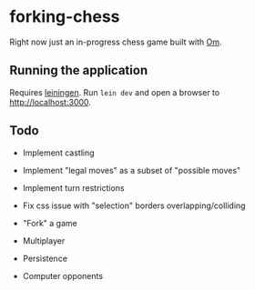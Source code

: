 # forking-chess

Right now just an in-progress chess game built with [Om](https://github.com/swannodette/om).

## Running the application

Requires [leiningen](https://github.com/technomancy/leiningen). Run `lein dev` and open a browser to [http://localhost:3000](http://localhost:3000).

## Todo

* Implement castling

* Implement "legal moves" as a subset of "possible moves"

* Implement turn restrictions

* Fix css issue with "selection" borders overlapping/colliding

* "Fork" a game

* Multiplayer

* Persistence

* Computer opponents
